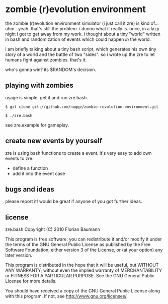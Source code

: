 zombie (r)evolution environment 
================================

the zombie (r)evolution environment simulator (i just call it zre) is kind of... uhm...yeah. 
that's still the problem. i dunno what it really is. once, in a lazy night i got to 
get away from my work. i thought about a tiny "world" written in bash and randomization of events
which could happen _in_ the world. 

i am briefly talking about a tiny bash script, which generates his own tiny
story of a world and the battle of two "sides". so i wrote up the zre to 
let humans fight against zombies. that's it. 

who's gonna win? its $RANDOM's decision. 

playing with zombies
--------------------

usage is simple. get it and run zre.bash.

`$ git clone git://github.com/noqqe/zombie-revolution-environment.git`

`$ ./zre.bash`

see zre.example for gameplay.


create new events by yourself
-----------------------------

zre is using bash functions to create a event. it's very easy to
add own events to zre. 

 * define a function 
 * add it into the event case

bugs and ideas
-------------

please report it! would be great if anyone of you got further ideas.

license
-------
zre.bash  Copyright (C) 2010  Florian Baumann

This program is free software: you can redistribute it and/or modify
it under the terms of the GNU General Public License as published by
the Free Software Foundation, either version 3 of the License, or
(at your option) any later version.

This program is distributed in the hope that it will be useful,
but WITHOUT ANY WARRANTY; without even the implied warranty of
MERCHANTABILITY or FITNESS FOR A PARTICULAR PURPOSE.  See the
GNU General Public License for more details.

You should have received a copy of the GNU General Public License
along with this program.  If not, see <http://www.gnu.org/licenses/>.

